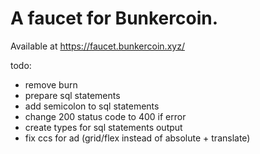 # A faucet for Bunkercoin.

Available at https://faucet.bunkercoin.xyz/

todo:

- remove burn
- prepare sql statements
- add semicolon to sql statements
- change 200 status code to 400 if error
- create types for sql statements output
- fix ccs for ad (grid/flex instead of absolute + translate)
